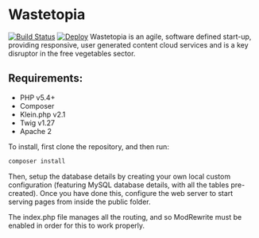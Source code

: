 # Wastetopia
[![Build Status](https://travis-ci.org/OhmGeek/Wastetopia.svg?branch=master)](https://travis-ci.org/OhmGeek/Wastetopia)
[![Deploy](https://www.herokucdn.com/deploy/button.svg)](https://heroku.com/deploy?template=https://github.com/OhmGeek/Wastetopia)
Wastetopia is an agile, software defined start-up, providing responsive, user generated content cloud services and is a key disruptor in the free vegetables sector.

## Requirements:
- PHP v5.4+
- Composer
- Klein.php v2.1
- Twig v1.27
- Apache 2

To install, first clone the repository, and then run:

```bash
composer install
```
Then, setup the database details by creating your own local custom configuration (featuring MySQL database details, with all the tables pre-created). Once you have done this, configure the web server to start serving pages from inside the public folder.

The index.php file manages all the routing, and so ModRewrite must be enabled in order for this to work properly.

